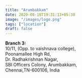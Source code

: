 ```yaml
---
title: "Arumbakkam"
date: 2020-08-18T19:31:13+05:30
image: "/images/logo.png"
tags: ["location"]
draft: false
---
```


**Branch 3:**\
10/11, (Opp. to vaishnava college),\
Poonamallee High Rd,\
Dr. Radhakrishnan Nagar,\
SBI Officers Colony, Arumbakkam,\
Chennai,TN-600106, India
